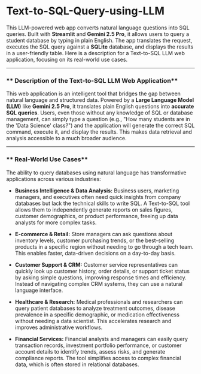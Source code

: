 # Text-to-SQL-Query-using-LLM
This LLM-powered web app converts natural language questions into SQL queries. Built with **Streamlit** and **Gemini 2.5 Pro**, it allows users to query a student database by typing in plain English. The app translates the request, executes the SQL query against a **SQLite** database, and displays the results in a user-friendly table.
Here is a description for a Text-to-SQL LLM web application, focusing on its real-world use cases.

***

### ** Description of the Text-to-SQL LLM Web Application**

This web application is an intelligent tool that bridges the gap between natural language and structured data. Powered by a **Large Language Model (LLM)** like **Gemini 2.5 Pro**, it translates plain English questions into **accurate SQL queries**. Users, even those without any knowledge of SQL or database management, can simply type a question (e.g., "How many students are in the 'Data Science' class?") and the application will generate the correct SQL command, execute it, and display the results. This makes data retrieval and analysis accessible to a much broader audience.

***

### ** Real-World Use Cases**

The ability to query databases using natural language has transformative applications across various industries:

* **Business Intelligence & Data Analysis:** Business users, marketing managers, and executives often need quick insights from company databases but lack the technical skills to write SQL. A Text-to-SQL tool allows them to independently generate reports on sales figures, customer demographics, or product performance, freeing up data analysts for more complex tasks.

* **E-commerce & Retail:** Store managers can ask questions about inventory levels, customer purchasing trends, or the best-selling products in a specific region without needing to go through a tech team. This enables faster, data-driven decisions on a day-to-day basis.

* **Customer Support & CRM:** Customer service representatives can quickly look up customer history, order details, or support ticket status by asking simple questions, improving response times and efficiency. Instead of navigating complex CRM systems, they can use a natural language interface.

* **Healthcare & Research:** Medical professionals and researchers can query patient databases to analyze treatment outcomes, disease prevalence in a specific demographic, or medication effectiveness without needing a data scientist. This accelerates research and improves administrative workflows. 

* **Financial Services:** Financial analysts and managers can easily query transaction records, investment portfolio performance, or customer account details to identify trends, assess risks, and generate compliance reports. The tool simplifies access to complex financial data, which is often stored in relational databases.
